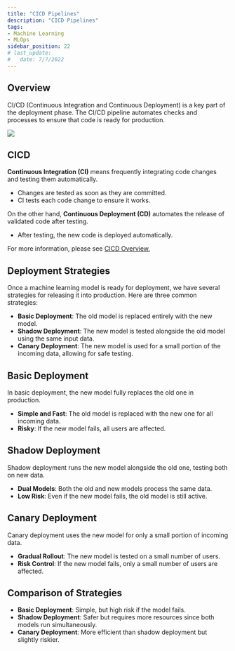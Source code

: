 ```yaml
---
title: "CICD Pipelines"
description: "CICD Pipelines"
tags: 
- Machine Learning
- MLOps
sidebar_position: 22
# last_update:
#   date: 7/7/2022
---
```


## Overview

CI/CD (Continuous Integration and Continuous Deployment) is a key part of the deployment phase. The CI/CD pipeline automates checks and processes to ensure that code is ready for production.

<div class="img-center"> 

![](/img/docs/Screenshot-2025-03-18-233118.png)

</div>


## CICD

**Continuous Integration (CI)** means frequently integrating code changes and testing them automatically.

- Changes are tested as soon as they are committed.  
- CI tests each code change to ensure it works.

On the other hand, **Continuous Deployment (CD)** automates the release of validated code after testing.

- After testing, the new code is deployed automatically.  

For more information, please see [CICD Overview.](/docs/017-Version-Control-and-CICD/002-CICD-Overview.md)


## Deployment Strategies

Once a machine learning model is ready for deployment, we have several strategies for releasing it into production. Here are three common strategies:

- **Basic Deployment**: The old model is replaced entirely with the new model.  
- **Shadow Deployment**: The new model is tested alongside the old model using the same input data.  
- **Canary Deployment**: The new model is used for a small portion of the incoming data, allowing for safe testing.

## Basic Deployment

In basic deployment, the new model fully replaces the old one in production.

- **Simple and Fast**: The old model is replaced with the new one for all incoming data.  
- **Risky**: If the new model fails, all users are affected.

## Shadow Deployment

Shadow deployment runs the new model alongside the old one, testing both on new data.

- **Dual Models**: Both the old and new models process the same data.  
- **Low Risk**: Even if the new model fails, the old model is still active.

## Canary Deployment

Canary deployment uses the new model for only a small portion of incoming data.

- **Gradual Rollout**: The new model is tested on a small number of users.  
- **Risk Control**: If the new model fails, only a small number of users are affected.

## Comparison of Strategies

- **Basic Deployment**: Simple, but high risk if the model fails.  
- **Shadow Deployment**: Safer but requires more resources since both models run simultaneously.  
- **Canary Deployment**: More efficient than shadow deployment but slightly riskier.